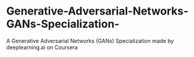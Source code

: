 # Generative-Adversarial-Networks-GANs-Specialization-
A Generative Adversarial Networks (GANs) Specialization made by deeplearning.ai on Coursera
